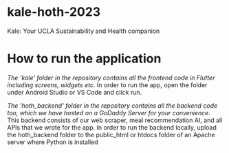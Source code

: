 # kale-hoth-2023

Kale: Your UCLA Sustainability and Health companion

# How to run the application

*The 'kale' folder in the repository contains all the frontend code in Flutter including screens, widgets etc.* In order to run the app, open the folder under Android Studio or VS Code and click run.

*The 'hoth_backend' folder in the repository contains all the backend code too, which we have hosted on a GoDaddy Server for your convenience.* This backend consists of our web scraper, meal recommendation AI, and all APIs that we wrote for the app. In order to run the backend locally, upload the hoth_backend folder to the public_html or htdocs folder of an Apache server where Python is installed

